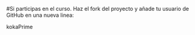 #Si participas en el curso. Haz el fork del proyecto y añade tu usuario de GitHub en una nueva
linea:

kokaPrime